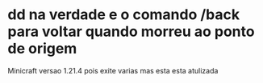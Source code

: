 # dd na verdade e o comando /back para voltar quando morreu ao ponto de origem 
Minicraft versao 1.21.4 pois exite varias mas esta esta atulizada 
